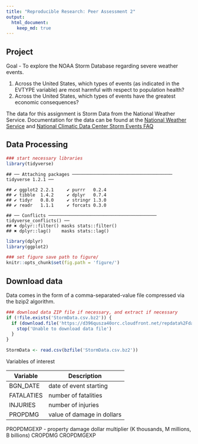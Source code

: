 ```yaml
---
title: "Reproducible Research: Peer Assessment 2"
output: 
  html_document:
    keep_md: true
---
```


## Project

Goal - To explore the NOAA Storm Database regarding severe weather events.

1. Across the United States, which types of events (as indicated in the EVTYPE variable) are most harmful with respect to population health?
2. Across the United States, which types of events have the greatest economic consequences?

The data for this assignment is Storm Data from the National Weather Service. Documentation for the data can be found at the [National Weather Service](https://d396qusza40orc.cloudfront.net/repdata%2Fpeer2_doc%2Fpd01016005curr.pdf) and [National Climatic Data Center Storm Events FAQ](https://d396qusza40orc.cloudfront.net/repdata%2Fpeer2_doc%2FNCDC%20Storm%20Events-FAQ%20Page.pdf)

## Data Processing


```r
### start necessary libraries
library(tidyverse)
```

```
## ── Attaching packages ────────────────────────────────────── tidyverse 1.2.1 ──
```

```
## ✔ ggplot2 2.2.1     ✔ purrr   0.2.4
## ✔ tibble  1.4.2     ✔ dplyr   0.7.4
## ✔ tidyr   0.8.0     ✔ stringr 1.3.0
## ✔ readr   1.1.1     ✔ forcats 0.3.0
```

```
## ── Conflicts ───────────────────────────────────────── tidyverse_conflicts() ──
## ✖ dplyr::filter() masks stats::filter()
## ✖ dplyr::lag()    masks stats::lag()
```

```r
library(dplyr)
library(ggplot2)

### set figure save path to figure/
knitr::opts_chunk$set(fig.path = 'figure/')
```

## Download data

Data comes in the form of a comma-separated-value file compressed via the bzip2 algorithm.


```r
### download data ZIP file if necessary, and extract if necessary
if (!file.exists('StormData.csv.bz2')) {
  if (download.file('https://d396qusza40orc.cloudfront.net/repdata%2Fdata%2FStormData.csv.bz2','StormData.csv.bz2')) {
    stop('Unable to download data file')
  }
}

StormData <- read.csv(bzfile('StormData.csv.bz2'))
```

Variables of interest

Variable    | Description                 
------------|-----------------------------
BGN_DATE    | date of event starting      
FATALATIES  | number of fatalities        
INJURIES    | number of injuries          
PROPDMG     | value of damage in dollars



PROPDMGEXP - property damage dollar multiplier (K thousands, M millions, B billions)
CROPDMG
CROPDMGEXP

